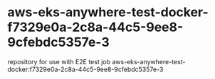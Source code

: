 # aws-eks-anywhere-test-docker-f7329e0a-2c8a-44c5-9ee8-9cfebdc5357e-3
repository for use with E2E test job aws-eks-anywhere-test-docker:f7329e0a-2c8a-44c5-9ee8-9cfebdc5357e-3

